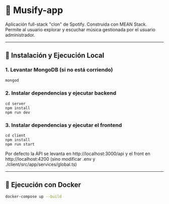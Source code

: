 # 🎵 Musify-app

Aplicación full-stack "clon" de Spotify. Construida con MEAN Stack.
Permite al usuario explorar y escuchar música gestionada por el usuario administrador.

---

## 🚀 Instalación y Ejecución Local

### 1. Levantar MongoDB (si no está corriendo)

```bash
mongod
```
### 2. Instalar dependencias y ejecutar backend
```
cd server
npm install
npm run dev
```
### 3. Instalar dependencias y ejecutar el frontend

```
cd client
npm install
npm run start
```
Por defecto la API se levanta en http://localhost:3000/api y el front en http://localhost:4200 (sino modificar .env y ./client/src/app/services/global.ts)

---
## 🐳 Ejecución con Docker

```bash
docker-compose up --build


